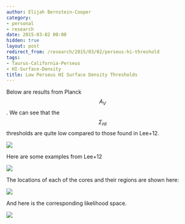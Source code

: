 ```yaml
---
author: Elijah Bernstein-Cooper
category:
- personal
- research
date: 2015-03-02 00:00
hidden: true
layout: post
redirect_from: /research/2015/03/02/perseus-hi-threshold
tags:
- Taurus-California-Perseus
- HI-Surface-Density
title: Low Perseus HI Surface Density Thresholds
---
```


Below are results from Planck $$A_V$$. We can see that the $$\Sigma_{HI}$$
thresholds are quite low compared to those found in Lee+12.

  <img src="/media/2015/03/02/perseus_hi_vs_h_panels_planck_linear.png"/>

Here are some examples from Lee+12

  <img src="/media/2015/03/02/lee12_hi_vs_h.png"/>

The locations of each of the cores and their regions are shown here:

  <img src="/media/2015/03/02/multicloud_av_cores_map.png"/>

And here is the corresponding likelihood space.

  <img src="/media/2015/03/02/perseus_likelihood_planck_bin_scaled_wd.png"/>